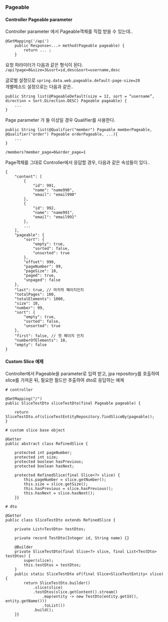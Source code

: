 
### Pageable

#### Controller Pageable parameter 
Controller parameter 에서 Pageable객체를 직접 받을 수 있는데..  

```
@GetMapping('/api')
    public Response<...> method(Pageable pageable) {
        return ... ;
    }
```    

요청 파라미터가 다음과 같은 형식이 된다.  
`/api?page=0&size=3&sort=id,desc&sort=username,desc`  

글로벌 설정으로 `spring.data.web.pageable.default-page-size=20`  
개별메소드 설정으로는 다음과 같은..  
```
public String list(@PageableDefault(size = 12, sort = “username”,  direction = Sort.Direction.DESC) Pageable pageable) {
    ... 
} 
```  

Page parameter 가 둘 이상일 경우 Qualifier를 사용한다.  
```
public String list(@Qualifier("member") Pageable memberPageable, @Qualifier("order") Pageable orderPageable, ...){
    ...
}
```  
`/members?member_page=0&order_page=1`  


Page객체를 그대로 Controller에서 응답할 경우, 다음과 같은 속성들이 있다..  
```
{
    "content": [
        {
            "id": 991,
            "name": "name990",
            "email": "email990"
        },
        {
            "id": 992,
            "name": "name991",
            "email": "email991"
        },
        ... 
    ],
    "pageable": {
        "sort": {
            "empty": true,
            "sorted": false,
            "unsorted": true
        },
        "offset": 990,
        "pageNumber": 99,
        "pageSize": 10,
        "paged": true,
        "unpaged": false
    },
    "last": true, // 마지막 페이지인지
    "totalPages": 100,
    "totalElements": 1000,
    "size": 10,
    "number": 99,
    "sort": {
        "empty": true,
        "sorted": false,
        "unsorted": true
    },
    "first": false, // 첫 페이지 인지
    "numberOfElements": 10,
    "empty": false
}
```


#### Custom Slice 예제
Controller에서 Pageable을 parameter로 입력 받고, jpa repository를 호출하여 slice를 가져온 뒤, 필요한 필드만 추출하여 dto로 응답하는 예제

```
# controller

@GetMapping("/")  
public SliceTestDto sliceTestDto(final Pageable pageable) {  
  
    return SliceTestDto.of(sliceTestEntityRepository.findSliceBy(pageable));  
}
```

```
# custom slice base object

@Getter  
public abstract class RefinedSlice {  
  
    protected int pageNumber;  
    protected int size;  
    protected boolean hasPrevious;  
    protected boolean hasNext;  
  
    protected RefinedSlice(final Slice<?> slice) {  
        this.pageNumber = slice.getNumber();  
        this.size = slice.getSize();  
        this.hasPrevious = slice.hasPrevious();  
        this.hasNext = slice.hasNext();  
    }}
```

```
# dto

@Getter  
public class SliceTestDto extends RefinedSlice {  
  
    private List<TestDto> testDtos;  
  
    private record TestDto(Integer id, String name) {}  
  
    @Builder  
    private SliceTestDto(final Slice<?> slice, final List<TestDto> testDtos) {  
        super(slice);  
        this.testDtos = testDtos;  
    }  
    public static SliceTestDto of(final Slice<SliceTestEntity> slice) {  
        return SliceTestDto.builder()  
            .slice(slice)  
            .testDtos(slice.getContent().stream()  
                .map(entity -> new TestDto(entity.getId(), entity.getName()))  
                .toList())  
            .build();  
    }}
```


